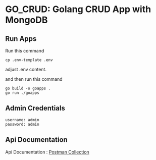 # GO_CRUD: Golang CRUD App with MongoDB

## Run Apps
Run this command
```
cp .env-template .env
```
adjust .env content.

and then run this command
```
go build -o goapps .
go run ./goapps
```

## Admin Credentials
```
username: admin
password: admin
```

## Api Documentation

Api Documentation : [Postman Collection](https://raw.githubusercontent.com/meziaris/go-crud/main/api/postman_collection.json)
